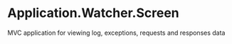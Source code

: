 # Application.Watcher.Screen
MVC application for viewing log, exceptions, requests and responses data
